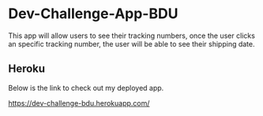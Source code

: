 # Dev-Challenge-App-BDU

This app will allow users to see their tracking numbers, once the user clicks an specific tracking number, the user will be able to see their shipping date.

## Heroku

Below is the link to check out my deployed app.

https://dev-challenge-bdu.herokuapp.com/